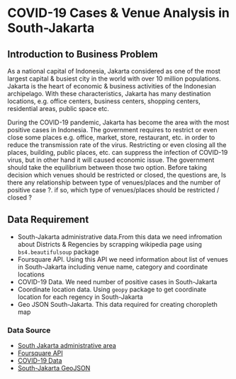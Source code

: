 # COVID-19 Cases & Venue Analysis in South-Jakarta 

## Introduction to Business Problem
 As a national capital of Indonesia, Jakarta considered as one of the most largest capital & busiest city in the world with over 10 million populations.  Jakarta is the heart of economic & business activities of the Indonesian archipelago. With these characteristics, Jakarta has many destination locations, e.g. office centers, business centers, shopping centers, residential areas, public space etc.



 During the COVID-19 pandemic, Jakarta has become the area with the most positive cases in Indonesia. The government requires to restrict or even close some places e.g. office, market, store, restaurant, etc. in order to reduce the transmission rate of the virus.
Restricting or even closing all the places, building, public places, etc. can suppress the infection of COVID-19 virus, but in other hand it will caused economic issue. The government should take the equilibrium between those two option. Before taking decision which venues should be restricted or closed, the questions are, Is there any relationship between type of venues/places and the number of positive case ?. if so, which type of  venues/places should be restricted / closed ? 

## Data Requirement
- South-Jakarta administrative data.From this data we need infromation about Districts & Regencies by scrapping wikipedia page using `bs4.beautifulsoup` package
- Foursquare API. Using this API we need information about list of venues in South-Jakarta including venue name, category and coordinate locations
- COVID-19 Data. We need number of positive cases in South-Jakarta
- Coordinate location data. Using `geopy` package to get coordinate location for each regency in South-Jakarta
- Geo JSON South-Jakarta. This data required for creating choropleth map

### Data Source
- [South Jakarta administrative area](https://id.wikipedia.org/wiki/Daftar_kecamatan_dan_kelurahan_di_Kota_Administrasi_Jakarta_Selatan)
- [Foursquare API](https://developer.foursquare.com/docs/api-reference/venues/explore/)
- [COVID-19 Data](https://data.jakarta.go.id/dataset/rekap-data-harian-covid-19-per-kelurahan-provinsi-dki-jakarta-bulan-november-2020)
- [South-Jakarta GeoJSON](https://github.com/thetrisatria/geojson-indonesia/blob/master/city-regency/id-jk-jaksel.geojson)
